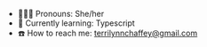 - 👩🏻‍🦰 Pronouns: She/her
- 💾 Currently learning: Typescript
- ☎️ How to reach me: terrilynnchaffey@gmail.com
